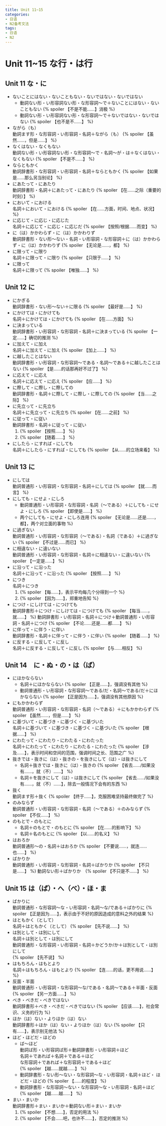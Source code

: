 ```yaml
---
title: Unit 11~15
categories: 
- 日语
- N2备考文法
tags:
- 日语
- N2
---
```

# Unit 11~15 な行・は行
## Unit 11 な・に
- ないことにはない・ないこともない・ないではない・ないではない   
  - 動詞ない形・い形容詞ない形・な形容詞～で＋ないことにはない・ないこともない {% spoiler 【不是不能……】消极 %}
  - 動詞ない形・い形容詞ない形・な形容詞～で＋ないではない・ないではない {% spoiler 【也不是不……】 %}
- ながら（も）  
  動詞ます形・な形容詞・い形容詞・名詞＋ながら（も） {% spoiler 【虽然……，但是……】 %}
- なくはない・なくもない  
  動詞ない形・い形容詞ない形・な形容詞～で・名詞～が・は＋なくはない・なくもない {% spoiler 【不是不……】 %}
- ならともかく  
  動詞辞書形・な形容詞・い形容詞・名詞＋ならともかく {% spoiler 【如果是……那么另当别论】 %}
- にあたって・にあたり  
  動詞辞書形・名詞＋にあたって・にあたり {% spoiler 【在……之际（重要的时刻）】 %}
- において・における  
  名詞＋において・における {% spoiler 【在……方面，时间、地点、状况】 %}
- に応じて・に応じ・に応じた  
  名詞＋に応じて・に応じ・に応じだ {% spoiler 【按照/根据……而变】 %}
- に（は）かかわらず・に（は）かかわりず  
  動詞辞書形・ない形～ない・名詞・い形容詞・な形容詞＋に（は）かかわらず・に（は）かかわりず {% spoiler 【无论是……，都】 %}
- に限って・に限り  
  名詞＋に限って・に限り {% spoiler 【只限于……】 %}
- に限って  
  名詞＋に限って {% spoiler 【唯独……】 %}

## Unit 12 に
- にかぎる  
  動詞辞書形・ない形～ない＋に限る {% spoiler 【最好是……】 %}  
- にかけては・にかけても  
  名詞＋にかけては・にかけても {% spoiler 【在……方面】 %}  
- に決まっている  
  動詞辞書形・い形容詞・な形容詞・名詞＋に決まっている {% spoiler 【一定……】确切的推测 %}  
- に加えて・に加え  
  名詞＋に加えて・に加え {% spoiler 【加上……】 %}  
- に越したことはない  
  動詞辞書形・い形容詞・な形容詞～である・名詞～である＋に越したことはない {% spoiler 【是……的话那再好不过了】 %}  
- に応えて・に応え  
  名詞＋に応えて・に応え {% spoiler 【应……】 %}  
- に際して・に際し・に際しての  
  動詞辞書形・名詞＋に際して・に際し・に際しての {% spoiler 【当……之际】 %}  
- に先立って・に先立ち  
  名詞＋に先立って・に先立ち {% spoiler 【在……之前】 %}  
- に従って・に従い  
  動詞辞書形・名詞＋に従って・に従い 
  1. {% spoiler 【按照……】 %}  
  2. {% spoiler 【随着……】 %}  
- にしたら・にすれば・にしても  
  名詞＋にしたら・にすれば・にしても {% spoiler 【从……的立场来看】 %}  

## Unit 13 に
- にしては  
  動詞普通形・い形容詞・な形容詞・名詞＋にしては {% spoiler 【就……而言】 %}
- にしても・にせよ・にしろ  
  - 動詞普通形・い形容詞・な形容詞・名詞（～である）＋にしても・にせよ・にしろ {% spoiler 【即使是……】 %}
  - 两个にしても・にせよ・にしろ连用 {% spoiler 【无论是……还是……，都】，两个对立面的事物 %}
- に過ぎない  
  動詞普通形・い形容詞・な形容詞（～である）・名詞（である）＋に過ぎない {% spoiler 【不过是……而已】 %}
- に相違ない・に違いない  
  動詞普通形・い形容詞・な形容詞・名詞＋に相違ない・に違いない {% spoiler 【一定是……】 %}
- に沿って・に沿った  
  名詞＋に沿って・に沿った {% spoiler 【按照……】 %}
- につき  
  名詞＋につき 
  1. {% spoiler 【每……】，表示平均每几个分得到一个 %}
  2. {% spoiler 【因为……】，郑重地告知 %}
- につけ・にしけては・につけても  
  動詞辞書形＋につけ・にしけては・につけても {% spoiler 【每当……，就……】 %}
  動詞辞書形・い形容詞・名詞＋につけ＋動詞普通形・い形容詞・名詞＋につけ {% spoiler 【不论……还是……都……】 %}
- に伴って・に伴う・に伴い  
  動詞辞書形・名詞＋に伴って・に伴う・に伴い {% spoiler 【随着……】 %}
- に反する・に反して・に反し  
  名詞＋に反する・に反して・に反し {% spoiler 【与……相反】 %}

## Unit 14　に・ぬ・の・は（ば）
- にほかならない  
  - 名詞＋にほかならない {% spoiler 【正是……】，强调没有其他 %}
  - 動詞普通形・い形容詞・な形容詞～である/だ・名詞～である/だ＋にほかならない {% spoiler 【正是因为……】，强调没有其他原因 %}
- にもかかわらず  
  動詞普通形・い形容詞・な形容詞・名詞（～である）＋にもかかわらず {% spoiler 【虽然……，但是……】 %} 
- に基づいて・に基づき・に基づく・に基づいた  
  名詞＋に基づいて・に基づき・に基づく・に基づいた {% spoiler 【根据……】 %}
- にわたって・にわたり・にわたる・にわたった  
  名詞＋にわたって・にわたり・にわたる・にわたった {% spoiler 【涉及……】，表示时间和空间的范围，强调时间之长、范围之广 %}
- 抜きでは・抜きに（は）・抜きの・を抜きにして（は）・は抜きにして    
  - 名詞＋抜きでは・抜きに（は）・抜きの {% spoiler 【省去……/如果没有……，就（不）……】 %}
  - 名詞＋を抜きにして（は）・は抜きにして {% spoiler 【省去……/如果没有……，就（不）……】，除去一般情况下会有的东西 %}
- 抜く  
  動詞ます形＋抜く {% spoiler 【终于……】，克服困难坚持最终做完了 %}
- のみならず  
  動詞普通形・い形容詞・な形容詞・名詞（～である）＋のみならず {% spoiler 【不仅……】 %}
- のもとで・のもとに  
  - 名詞＋のもとで・のもとに {% spoiler 【在……的影响下】 %}
  - 名詞＋名のもとに {% spoiler 【以……的名义】 %}
- はおろか  
  動詞普通形～の・名詞＋はおろか {% spoiler 【不要说……，就连……也……】 %}  
- ばかりか  
  動詞普通形・い形容詞・な形容詞・名詞＋ばかりか {% spoiler 【不只是……】 %}
  動詞ない形＋ばかりか　{% spoiler 【不只是不……】 %}  

## Unit 15 は（ば）・へ（べ）・ほ・ま
- ばかりに  
  動詞普通形・な形容詞～な・い形容詞・名詞～な/である＋ばかりに {% spoiler 【正是因为……】，表示由于不好的原因造成的意料之外的结果 %} 
- はともかく（として）  
  名詞＋はともかく（として） {% spoiler 【先不说……】 %} 
- は別として・は別にして  
  名詞＋は別として・は別にして  
  動詞普通形・な形容詞・い形容詞・名詞＋かどうか/か＋は別として・は別にして  
  {% spoiler 【先不说】 %}  
- はもちろん・はもとより  
  名詞＋はもちろん・はもとより {% spoiler 【连……的话，更不用说……】 %} 
- 反面・半面  
  動詞普通形・い形容詞・な形容詞～な/である・名詞～である＋半面・反面 {% spoiler 【另一方面……】 %}  
- べき・べきだ・べきではない  
  動詞辞書形＋べき・べきだ・べきではない {% spoiler 【应该……】，社会常识、义务的行为 %} 
- ほか（は）ない・よりほか（は）ない  
  動詞辞書形＋ほか（は）ない・よりほか（は）ない {% spoiler 【只有……】，表示别无他法 %} 
- ほど・ほどだ・ほどの  
  - ば～ほど   
    動詞ば形・い形容詞ば形＋動詞辞書形・い形容詞＋ほど  
    名詞＋であれば＋名詞＋である＋ほど  
    な形容詞＋であれば＋な形容詞＋である＋ほど  
    {% spoiler 【越……就越……】 %}  
  - 動詞辞書形・ない形～ない・な形容詞～な・い形容詞・名詞＋ほど・ ほどだ・ほどの {% spoiler 【……的程度】 %}  
  - 動詞辞書形・な形容詞～ない・な形容詞～な・い形容詞・名詞＋ほど {% spoiler 【越……越……】 %}
- まい・まいか  
  動詞辞書形＋まい・まいか＋動詞ない形＋まい・まいか  
  1. {% spoiler 【不想……】，否定的用法 %}  
  2. {% spoiler 【不会……吧，也许不……】，否定的推测 %}  

